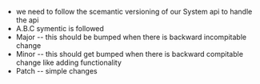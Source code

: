 * we need to follow the scemantic versioning of our System api to handle the api
* A.B.C symentic is followed
* Major -- this should be bumped when there is backward incompitable change
* Minor -- this should get bumped when there is backward compitable change like adding functionality
* Patch -- simple changes

